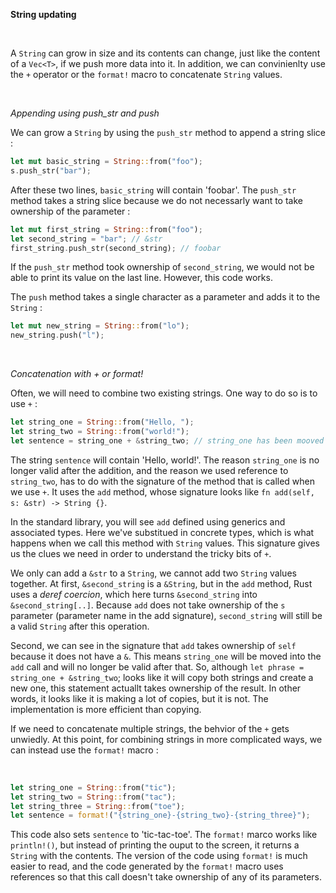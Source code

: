 **String updating**

<br>

A `String` can grow in size and its contents can change, just like the content of a `Vec<T>`, if we push more data
into it. In addition, we can convinienlty use the `+` operator or the `format!` macro to concatenate `String`
values.

<br>

*Appending using push_str and push*

We can grow a `String` by using the `push_str` method to append a string slice :

```rust
let mut basic_string = String::from("foo");
s.push_str("bar");
```

After these two lines, `basic_string` will contain 'foobar'. The `push_str` method takes a string slice because
we do not necessarly want to take ownership of the parameter :

```rust
let mut first_string = String::from("foo");
let second_string = "bar"; // &str
first_string.push_str(second_string); // foobar
```

If the `push_str` method took ownership of `second_string`, we would not be able to print its value on the last
line. However, this code works.

The `push` method takes a single character as a parameter and adds it to the `String` :

```rust
let mut new_string = String::from("lo");
new_string.push("l");
```

<br>

*Concatenation with + or format!*

Often, we will need to combine two existing strings. One way to do so is to use `+` :

```rust
let string_one = String::from("Hello, ");
let string_two = String::from("world!");
let sentence = string_one + &string_two; // string_one has been mooved and cannot be used anymore
```

The string `sentence` will contain 'Hello, world!'. The reason `string_one` is no longer valid after the addition,
and the reason we used reference to `string_two`, has to do with the signature of the method that is called when
we use `+`. It uses the `add` method, whose signature looks like `fn add(self, s: &str) -> String {}`.

In the standard library, you will see `add` defined using generics and associated types. Here we've
substitued in concrete types, which is what happens when we call this method with `String` values.
This signature gives us the clues we need in order to understand the tricky bits of `+`.

We only can add a `&str` to a `String`, we cannot add two `String` values together.
At first, `&second_string` is a `&String`, but in the `add` method, Rust uses a *deref coercion*, which
here turns `&second_string` into `&second_string[..]`. Because `add` does not take ownership of the
`s` parameter (parameter name in the add signature), `second_string` will still be a valid `String` after
this operation.

Second, we can see in the signature that `add` takes ownership of `self` because it does not have a `&`.
This means `string_one` will be moved into the `add` call and will no longer be valid after that.
So, although `let phrase = string_one + &string_two`; looks like it will copy both strings and create a new one,
this statement actuallt takes ownership of the result. In other words, it looks like it is making a lot of copies,
but it is not. The implementation is more efficient than copying.

If we need to concatenate multiple strings, the behvior of the `+` gets unwiedly.
At this point, for combining strings in more complicated ways, we can instead use the `format!` macro :

<br>

```rust
let string_one = String::from("tic");
let string_two = String::from("tac");
let string_three = String::from("toe");
let sentence = format!("{string_one}-{string_two}-{string_three}");
```

This code also sets `sentence` to 'tic-tac-toe'. The `format!` marco works like `println!()`, but instead of
printing the ouput to the screen, it returns a `String` with the contents. The version of the code using `format!`
is much easier to read, and the code generated by the `format!` macro uses references so that this call doesn't
take ownership of any of its parameters.
